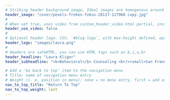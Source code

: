 ```yaml
---
# Striking header background image, Ideal images are homogenous around the centre and contrasting to the text. Non-ideal images can use `title_guard`
header_image: "cover/pexels-froken-fokus-28117-127968 copy.jpg"
#
# When set true, uses video from custom_header_video.html partial, instead of header_image
header_use_video: false
#
# Optional header logo. CSS: `#blog-logo`, with max-height defined, optimize to prevent scaling
header_logo: "images/laura.png"
#
# Headers are safeHTML, you can use HTML tags such as b,i,u,br
header_headline: "Laura Kliger"
header_subheadline: "<b>Behavioral</b> Counseling <br/><small>San Francisco Bay Area</small>"

# Add a 'Go back to top' item to the navigation menu
# Title: name of navigation menu entry
# Weight (i. e. position in menu): none = no menu entry, first = add as first entry, last = ad as last entry
nav_to_top_title: "Return To Top"
nav_to_top_weight: last
---
```

